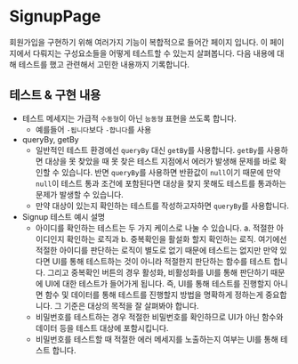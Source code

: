 # SignupPage
회원가입을 구현하기 위해 여러가지 기능이 복합적으로 들어간 페이지 입니다. 이 페이지에서 다뤄지는 구성요소들을 어떻게 테스트할 수 있는지 살펴봅니다. 다음 내용에 대해 테스트를 했고 관련해서 고민한 내용까지 기록합니다.

## 테스트 & 구현 내용
- 테스트 메세지는 가급적 `수동형`이 아닌 `능동형` 표현을 쓰도록 합니다.
  - 예를들어 `-됩니다`보다 `-합니다`를 사용
- queryBy, getBy
  - 일반적인 테스트 환경에선 `queryBy` 대신 `getBy`를 사용합니다. `getBy`를 사용하면 대상을 못 찾았을 때 못 찾은 테스트 지점에서 에러가 발생해 문제를 바로 확인할 수 있습니다. 반면 `queryBy`를 사용하면 반환값이 `null`이기 때문에 만약 `null`이 테스트 통과 조건에 포함된다면 대상을 찾지 못해도 테스트를 통과하는 문제가 발생할 수 있습니다.
  - 만약 대상이 있는지 확인하는 테스트를 작성하고자하면 `queryBy`를 사용합니다.
- Signup 테스트 예시 설명
  - 아이디를 확인하는 테스트는 두 가지 케이스로 나눌 수 있습니다. a. 적절한 아이디인지 확인하는 로직과 b. 중복확인을 활설화 할지 확인하는 로직. 여기에선 적절한 아이디를 판단하는 로직이 별도로 없기 때문에 테스트는 없지만 만약 있다면 UI를 통해 테스트하는 것이 아니라 적절한지 판단하는 함수를 테스트 합니다. 그리고 중복확인 버튼의 경우 활성화, 비활성화를 UI를 통해 판단하기 때문에 UI에 대한 테스트가 들어가게 됩니다. 즉, UI를 통해 테스트를 진행할지 아니면 함수 및 데이터를 통해 테스트를 진행할지 방법을 명확하게 정하는게 중요합니다. 그 기준은 대상의 목적을 잘 살펴봐야 합니다.
  - 비밀번호를 테스트하는 경우 적절한 비밀번호를 확인하므로 UI가 아닌 함수와 데이터 등을 테스트 대상에 포함시킵니다.
  - 비밀번호를 테스트할 때 적절한 에러 메세지를 노출하는지 여부는 UI를 통해 테스트 합니다.

